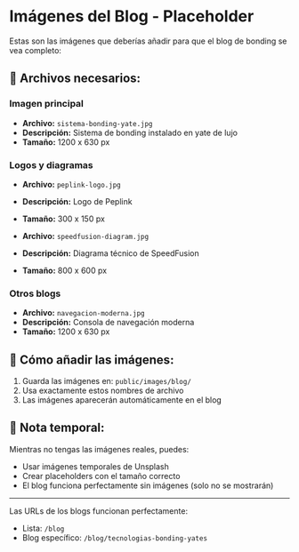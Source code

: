 # Imágenes del Blog - Placeholder

Estas son las imágenes que deberías añadir para que el blog de bonding se vea completo:

## 📁 Archivos necesarios:

### Imagen principal
- **Archivo:** `sistema-bonding-yate.jpg`
- **Descripción:** Sistema de bonding instalado en yate de lujo
- **Tamaño:** 1200 x 630 px

### Logos y diagramas
- **Archivo:** `peplink-logo.jpg`
- **Descripción:** Logo de Peplink
- **Tamaño:** 300 x 150 px

- **Archivo:** `speedfusion-diagram.jpg`
- **Descripción:** Diagrama técnico de SpeedFusion
- **Tamaño:** 800 x 600 px

### Otros blogs
- **Archivo:** `navegacion-moderna.jpg`
- **Descripción:** Consola de navegación moderna
- **Tamaño:** 1200 x 630 px

## 🔧 Cómo añadir las imágenes:

1. Guarda las imágenes en: `public/images/blog/`
2. Usa exactamente estos nombres de archivo
3. Las imágenes aparecerán automáticamente en el blog

## 📝 Nota temporal:

Mientras no tengas las imágenes reales, puedes:
- Usar imágenes temporales de Unsplash
- Crear placeholders con el tamaño correcto
- El blog funciona perfectamente sin imágenes (solo no se mostrarán)

---

Las URLs de los blogs funcionan perfectamente:
- Lista: `/blog`
- Blog específico: `/blog/tecnologias-bonding-yates`